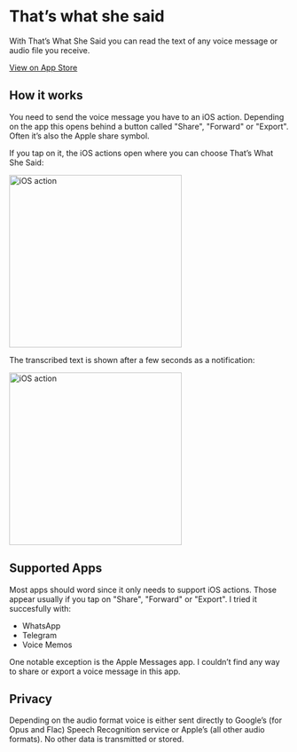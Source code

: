 # That’s what she said

With That’s What She Said you can read the text of any voice message or audio file you receive.

[View on App Store](https://itunes.apple.com/us/app/thats-what-she-said/id1239469302?ls=1&mt=8)

## How it works

You need to send the voice message you have to an iOS action. Depending on the app this opens behind a button called "Share", "Forward" or "Export". Often it’s also the Apple share symbol.

If you tap on it, the iOS actions open where you can choose That’s What She Said:

<img src="https://jakobstoeck.de/assets/ios-action.png" width="311" alt="iOS action">

The transcribed text is shown after a few seconds as a notification:

<img src="https://jakobstoeck.de/assets/ios-twss-text.png" width="311" alt="iOS action">

## Supported Apps

Most apps should word since it only needs to support iOS actions. Those appear usually if you tap on "Share", "Forward" or "Export". I tried it succesfully with:

- WhatsApp
- Telegram
- Voice Memos

One notable exception is the Apple Messages app. I couldn’t find any way to share or export a voice message in this app.

## Privacy

Depending on the audio format voice is either sent directly to Google’s (for Opus and Flac) Speech Recognition service or Apple’s (all other audio formats). No other data is transmitted or stored.
